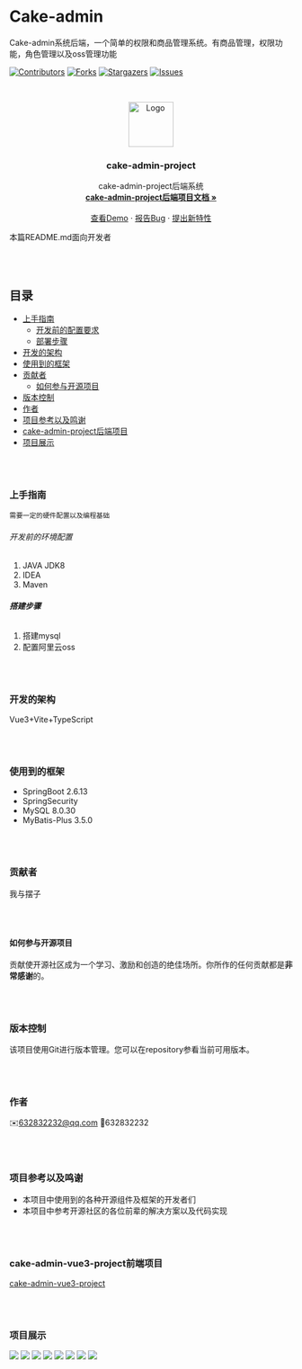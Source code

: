 # Cake-admin

Cake-admin系统后端，一个简单的权限和商品管理系统。有商品管理，权限功能，角色管理以及oss管理功能

[![Contributors][contributors-shield]][contributors-url]
[![Forks][forks-shield]][forks-url]
[![Stargazers][stars-shield]][stars-url]
[![Issues][issues-shield]][issues-url]


<!-- PROJECT LOGO -->
<br />

<p align="center">
  <a href="https://github.com/Cookici/cake-admin-project/">
    <img src="./image/logo.jpg" alt="Logo" width="80" height="80">
  </a>

<h3 align="center">cake-admin-project</h3>
  <p align="center">
    cake-admin-project后端系统
    <br />
    <a href="https://github.com/Cookici/cake-admin-project"><strong>cake-admin-project后端项目文档 »</strong></a>
    <br />
    <br />
    <a href="https://github.com/Cookici/cake-admin-project">查看Demo</a>
    ·
    <a href="https://github.com/Cookici/cake-admin-project/issues">报告Bug</a>
    ·
    <a href="https://github.com/Cookici/cake-admin-project/issues">提出新特性</a>
  </p>
</p>

本篇README.md面向开发者


<br /><br />

## 目录

- [上手指南](#上手指南)
    - [开发前的配置要求](#开发前的配置要求)
    - [部署步骤](#部署步骤)
- [开发的架构](#开发的架构)
- [使用到的框架](#使用到的框架)
- [贡献者](#贡献者)
    - [如何参与开源项目](#如何参与开源项目)
- [版本控制](#版本控制)
- [作者](#作者)
- [项目参考以及鸣谢](#项目参考以及鸣谢)
- [cake-admin-project后端项目](#cake-admin-project后端项目)
- [项目展示](#项目展示)


<br /><br />

### 上手指南
    需要一定的硬件配置以及编程基础



###### 开发前的环境配置
1. JAVA JDK8
2. IDEA
3. Maven



###### **搭建步骤**
1. 搭建mysql
2. 配置阿里云oss

<br /><br />



### 开发的架构
Vue3+Vite+TypeScript

<br /><br />


### 使用到的框架
- SpringBoot 2.6.13
- SpringSecurity
- MySQL 8.0.30
- MyBatis-Plus 3.5.0


<br /><br />

### 贡献者
我与摆子


<br /><br />

#### 如何参与开源项目
贡献使开源社区成为一个学习、激励和创造的绝佳场所。你所作的任何贡献都是**非常感谢**的。


<br /><br />

### 版本控制
该项目使用Git进行版本管理。您可以在repository参看当前可用版本。

<br /><br />


### 作者
✉️632832232@qq.com
🐧632832232


<br /><br />

### 项目参考以及鸣谢
- 本项目中使用到的各种开源组件及框架的开发者们
- 本项目中参考开源社区的各位前辈的解决方案以及代码实现

<br /><br />


### cake-admin-vue3-project前端项目
<a href="https://github.com/Cookici/cake-admin-vue3-project/tree/main">cake-admin-vue3-project</a>


<br /><br />

### 项目展示
<img src="./image/1.png">
<img src="./image/2.png">
<img src="./image/3.png">
<img src="./image/4.png">
<img src="./image/5.png">
<img src="./image/6.png">
<img src="./image/7.png">
<img src="./image/8.png">


<!-- links -->

[your-project-path]: https://github.com/Cookici/cake-admin-project/tree/main

[contributors-shield]: https://img.shields.io/github/contributors/Cookici/cake-admin-project.svg?style=flat-square

[contributors-url]: https://github.com/Cookici/cake-admin-project/graphs/contributors

[forks-shield]: https://img.shields.io/github/forks/Cookici/cake-admin-project.svg?style=flat-square

[forks-url]: https://github.com/Cookici/cake-admin-project/network/members

[stars-shield]: https://img.shields.io/github/stars/Cookici/cake-admin-project.svg?style=flat-square

[stars-url]: https://github.com/Cookici/cake-admin-project/stargazers

[issues-shield]: https://img.shields.io/github/issues/Cookici/cake-admin-project.svg?style=flat-square

[issues-url]: https://img.shields.io/github/issues/Cookici/cake-admin-project.svg

[license-shield]: https://img.shields.io/github/license/Cookici/cake-admin-project.svg?style=flat-square
